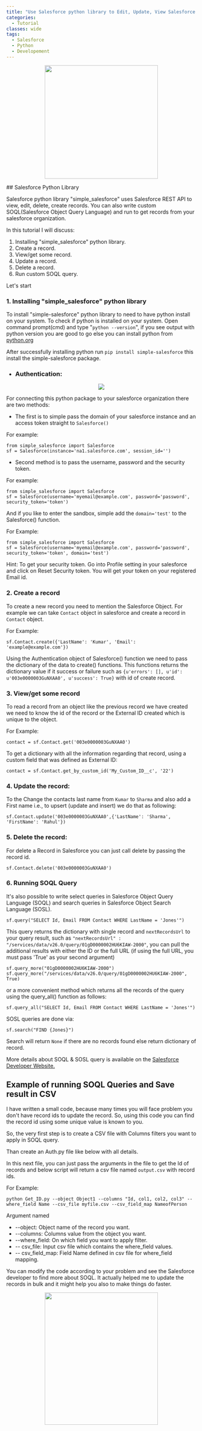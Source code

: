 ```yaml
---
title: "Use Salesforce python library to Edit, Update, View Salesforce Object"
categories:
  - Tutorial
classes: wide
tags:
  - Salesforce
  - Python 
  - Developement
---
```



<p align="center">
  <img height="300px" width="300px" src="https://i.pinimg.com/originals/9d/be/13/9dbe13dfd87ef4f36fe1d4671dfa9ddc.png">
</p>
## Salesforce Python Library

Salesforce python library "simple_salesforce" uses Salesforce REST API to view, edit, delete, create records. You can also write custom SOQL(Salesforce Object Query Language) and run to get records from your salesforce organization. 

In this tutorial I will discuss: 

1. Installing "simple_salesforce" python library.
2. Create a record.
3. View/get some record.
4. Update a record.
5. Delete a record. 
6. Run custom SOQL query. 

Let's start

### 1. Installing "simple_salesforce" python library

To install "simple-salesforce" python library to need to have python install on your system. To check if python is installed on your system. 
Open command prompt(cmd) and type "`python --version`", if you see output with python version you are good to go else you can install python from [python.org](https://python.org)

After successfully installing python run `pip install simple-salesforce` this install the simple-salesforce package. 

- ### Authentication: 

<p align="center" height="300px" width="300px">
  <img src="https://i.imgur.com/wVg03nc.png">
</p>

For connecting this python package to your salesforce organization there are two methods: 
- The first is to simple pass the domain of your salesforce instance and an access token straight to `Salesforce()` 

For example: 

```
from simple_salesforce import Salesforce
sf = Salesforce(instance='na1.salesforce.com', session_id='')
```

- Second method is to pass the username, password and the security token. 

For example: 

```
from simple_salesforce import Salesforce
sf = Salesforce(username='myemail@example.com', password='password', security_token='token')
```

And if you like to enter the sandbox, simple add the `domain='test'` to the Salesforce() function. 

For Example: 

```
from simple_salesforce import Salesforce
sf = Salesforce(username='myemail@example.com', password='password', security_token='token', domain='test')
```
Hint: To get your security token. Go into Profile setting in your salesforce and click on Reset Security token. You will get your token on your registered Email id. 


### 2. Create a record

To create a new record you need to mention the Salesforce Object. For example we can take `Contact` object in salesforce and create a record in `Contact` object. 

For Example: 

```
sf.Contact.create({'LastName': 'Kumar', 'Email': 'example@example.com'})
```

Using the Authentication object of Salesforce() function we need to pass the dictionary of the data to create() functions. This functions returns the dictionary value if it success or failure such as `{u'errors': [], u'id': u'003e0000003GuNXAA0', u'success': True}` with id of create record. 

### 3. View/get some record

To read a record from an object like the previous record we have created we need to know the id of the record or the External ID created which is unique to the object. 

For Example: 
```
contact = sf.Contact.get('003e0000003GuNXAA0')
```

To get a dictionary with all the information regarding that record, using a custom field that was defined as External ID:

```
contact = sf.Contact.get_by_custom_id('My_Custom_ID__c', '22')
```

### 4. Update the record: 

To the Change the contacts last name from `Kumar` to `Sharma` and also add a First name i.e., to upsert (update and insert) we do that as following: 

```
sf.Contact.update('003e0000003GuNXAA0',{'LastName': 'Sharma', 'FirstName': 'Rahul'})
```

### 5. Delete the record:

For delete a Record in Salesforce you can just call delete by passing the record id. 

```
sf.Contact.delete('003e0000003GuNXAA0')
```


### 6. Running SOQL Query

It's also possible to write select queries in Salesforce Object Query Language (SOQL) and search queries in Salesforce Object Search Language (SOSL).

```
sf.query("SELECT Id, Email FROM Contact WHERE LastName = 'Jones'")
```
This query returns the dictionary with single record and `nextRecordsUrl` to your query result, such as  `"nextRecordsUrl" : "/services/data/v26.0/query/01gD0000002HU6KIAW-2000"`, you can pull the additional results with either the ID or the full URL (if using the full URL, you must pass 'True' as your second argument)

```
sf.query_more("01gD0000002HU6KIAW-2000")
sf.query_more("/services/data/v26.0/query/01gD0000002HU6KIAW-2000", True)
```
or a more convenient method which returns all the records of the query using the query_all() function as follows:

```
sf.query_all("SELECT Id, Email FROM Contact WHERE LastName = 'Jones'")
```

SOSL queries are done via:

```
sf.search("FIND {Jones}")
```
Search will return `None` if there are no records found else return dictionary of record.


More details about SOQL & SOSL query is available on the [Salesforce Developer Website.](http://www.salesforce.com/us/developer/docs/soql_sosl/index.htm)



## Example of running SOQL Queries and Save result in CSV

I have written a small code, because many times you will face problem you don't have record ids to update the record. So, using this code you can find the record id using some unique value is known to you. 

So, the very first step is to create a CSV file with Columns filters you want to apply in SOQL query.  

Than create an Auth.py file like below with all details. 

<script src="https://gist.github.com/AtriSaxena/ae4a664caf2fcc7860c37367857b4698.js"></script>

In this next file, you can just pass the arguments in the file to get the Id of records and below script will return a csv file named `output.csv` with record ids. 


<script src="https://gist.github.com/AtriSaxena/7afefab113454c829971d03c15fb070e.js"></script>


For Example: 

```
python Get_ID.py --object Object1 --columns "Id, col1, col2, col3" --where_field Name --csv_file myfile.csv --csv_field_map NameofPerson
```

Argument named 

- --object: Object name of the record you want. 
- --columns: Columns value from the object you want. 
- --where_field: On which field you want to apply filter. 
- -- csv_file: Input csv file which contains the where_field values.
- -- csv_field_map: Field Name defined in csv file for where_field mapping.

You can modify the code according to your problem and see the Salesforce developer to find more about SOQL. It actually helped me to update the records in bulk and it might help you also to make things do faster. 


<p align="center" >
  <img height="350px" width="300px" src="https://media.makeameme.org/created/may-the-salesforce.jpg">
</p>
